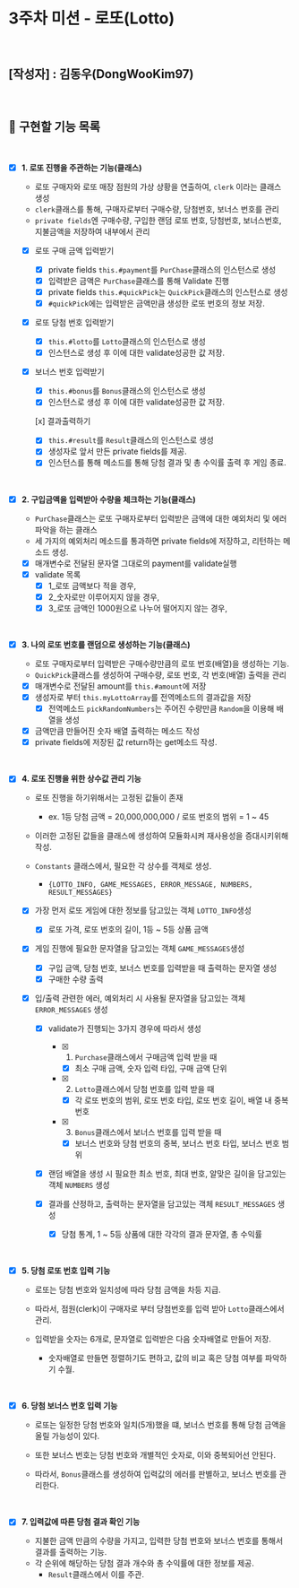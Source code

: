 # 3주차 미션 - 로또(Lotto)

<br>

## [작성자] : 김동우(DongWooKim97)

<br>

## 📝 구현할 기능 목록

<br>

- [x] **1. 로또 진행을 주관하는 기능(클래스)**

  - 로또 구매자와 로또 매장 점원의 가상 상황을 연출하여, `clerk` 이라는 클래스 생성
  - `clerk`클래스를 통해, 구매자로부터 구매수량, 당첨번호, 보너스 번호를 관리
  - `private fields`엔 구매수량, 구입한 랜덤 로또 번호, 당첨번호, 보너스번호, 지불금액을 저장하여 내부에서 관리

  - [x] 로또 구매 금액 입력받기

    - [x] private fields `this.#payment`를 `PurChase`클래스의 인스턴스로 생성
    - [x] 입력받은 금액은 `PurChase`클래스를 통해 Validate 진행
    - [x] private fields `this.#quickPick`는 `QuickPick`클래스의 인스턴스로 생성
    - [x] `#quickPick`에는 입력받은 금액만큼 생성한 로또 번호의 정보 저장.

  - [x] 로또 당첨 번호 입력받기

    - [x] `this.#lotto`를 `Lotto`클래스의 인스턴스로 생성
    - [x] 인스턴스로 생성 후 이에 대한 validate성공한 값 저장.

  - [x] 보너스 번호 입력받기

    - [x] `this.#bonus`를 `Bonus`클래스의 인스턴스로 생성
    - [x] 인스턴스로 생성 후 이에 대한 validate성공한 값 저장.

    [x] 결과출력하기

    - [x] `this.#result`를 `Result`클래스의 인스턴스로 생성
    - [x] 생성자로 앞서 만든 private fields를 제공.
    - [x] 인스턴스를 통해 메소드를 통해 당첨 결과 및 총 수익률 출력 후 게임 종료.

<br>

- [x] **2. 구입금액을 입력받아 수량을 체크하는 기능(클래스)**

  - `PurChase`클래스는 로또 구매자로부터 입력받은 금액에 대한 예외처리 및 에러 파악을 하는 클래스
  - 세 가지의 예외처리 메소드를 통과하면 private fields에 저장하고, 리턴하는 메소드 생성.

  - [x] 매개변수로 전달된 문자열 그대로의 payment를 validate실행
  - [x] validate 목록
    - [x] 1\_로또 금액보다 적을 경우,
    - [x] 2\_숫자로만 이루어지지 않을 경우,
    - [x] 3\_로또 금액인 1000원으로 나누어 떨어지지 않는 경우,

<br>

- [x] **3. 나의 로또 번호를 랜덤으로 생성하는 기능(클래스)**

  - 로또 구매자로부터 입력받은 구매수량만큼의 로또 번호(배열)을 생성하는 기능.
  - `QuickPick`클래스를 생성하여 구매수량, 로또 번호, 각 번호(배열) 출력을 관리

  - [x] 매개변수로 전달된 amount를 `this.#amount`에 저장
  - [x] 생성자로 부터 `this.myLottoArray`를 전역메소드의 결과값을 저장
    - [x] 전역메소드 `pickRandomNumbers`는 주어진 수량만큼 `Random`을 이용해 배열을 생성
  - [x] 금액만큼 만들어진 숫자 배열 출력하는 메소드 작성
  - [x] private fields에 저장된 값 return하는 get메소드 작성.

<br>

- [x] **4. 로또 진행을 위한 상수값 관리 기능**

  - 로또 진행을 하기위해서는 고정된 값들이 존재
    - ex. 1등 당첨 금액 = 20,000,000,000 / 로또 번호의 범위 = 1 ~ 45
  - 이러한 고정된 값들을 클래스에 생성하여 모듈화시켜 재사용성을 증대시키위해 작성.
  - `Constants` 클래스에서, 필요한 각 상수를 객체로 생성.

    - `{LOTTO_INFO, GAME_MESSAGES, ERROR_MESSAGE, NUMBERS, RESULT_MESSAGES}`

  - [x] 가장 먼저 로또 게임에 대한 정보를 담고있는 객체 `LOTTO_INFO`생성

    - [x] 로또 가격, 로또 번호의 길이, 1등 ~ 5등 상품 금액

  - [x] 게임 진행에 필요한 문자열을 담고있는 객체 `GAME_MESSAGES`생성

    - [x] 구입 금액, 당첨 번호, 보너스 번호를 입력받을 때 출력하는 문자열 생성
    - [x] 구매한 수량 출력

  - [x] 입/출력 관련한 에러, 예외처리 시 사용될 문자열을 담고있는 객체 `ERROR_MESSAGES` 생성

    - [x] validate가 진행되는 3가지 경우에 따라서 생성

      - [x] 1. `Purchase`클래스에서 구매금액 입력 받을 때

        - [x] 최소 구매 금액, 숫자 입력 타입, 구매 금액 단위

      - [x] 2. `Lotto`클래스에서 당첨 번호를 입력 받을 때

        - [x] 각 로또 번호의 범위, 로또 번호 타입, 로또 번호 길이, 배열 내 중복 번호

      - [x] 3. `Bonus`클래스에서 보너스 번호를 입력 받을 때

        - [x] 보너스 번호와 당첨 번호의 중복, 보너스 번호 타입, 보너스 번호 범위

    - [x] 랜덤 배열을 생성 시 필요한 최소 번호, 최대 번호, 알맞은 길이을 담고있는 객체 `NUMBERS` 생성
    - [x] 결과를 산정하고, 출력하는 문자열을 담고있는 객체 `RESULT_MESSAGES` 생성
      - [x] 당첨 통계, 1 ~ 5등 상품에 대한 각각의 결과 문자열, 총 수익률

<br>

- [x] **5. 당첨 로또 번호 입력 기능**

  - 로또는 당첨 번호와 일치성에 따라 당첨 금액을 차등 지급.
  - 따라서, 점원(clerk)이 구매자로 부터 당첨번호를 입력 받아 `Lotto`클래스에서 관리.

  - 입력받을 숫자는 6개로, 문자열로 입력받은 다음 숫자배열로 만들어 저장.
    - 숫자배열로 만들면 정렬하기도 편하고, 값의 비교 혹은 당첨 여부를 파악하기 수월.

<br>

- [x] **6. 당첨 보너스 번호 입력 기능**

  - 로또는 일정한 당첨 번호와 일치(5개)했을 떄, 보너스 번호를 통해 당첨 금액을 올릴 가능성이 있다.
  - 또한 보너스 번호는 당첨 번호와 개별적인 숫자로, 이와 중복되어선 안된다.

  - 따라서, `Bonus`클래스를 생성하여 입력값의 에러를 판별하고, 보너스 번호를 관리한다.

<br>

- [x] **7. 입력값에 따른 당첨 결과 확인 기능**

  - 지불한 금액 만큼의 수량을 가지고, 입력한 당첨 번호와 보너스 번호를 통해서 결과를 출력하는 기능.
  - 각 순위에 해당하는 당첨 결과 개수와 총 수익률에 대한 정보를 제공.
    - `Result`클래스에서 이를 주관.
